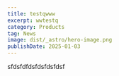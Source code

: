 ```yaml
---
title: testqwww
excerpt: wwtestq
category: Products
tag: News
image: dist/_astro/hero-image.png
publishDate: 2025-01-03
---
```

sfdsfdfdsfdsfdsfdsf
